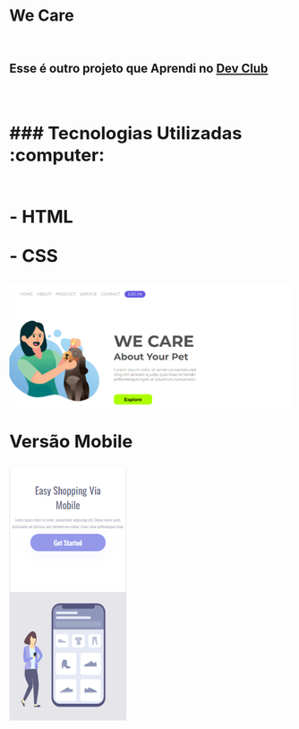 <h1>We Care</h1>
<br>
<h2>Esse é outro  projeto que Aprendi no <a href="https://rodolfomori.com.br/devclub"a>Dev Club<h2><a>
<br>
  ### Tecnologias Utilizadas :computer:
<br>
<br>
 <p>- HTML</p>
 <p>- CSS</p>

 <img src="https://github.com/Diogo-Jardim/projeto-we-care/blob/main/img/we%20care%20desktop.png?raw=true">

 <p>Versão Mobile</p>
 <img src="https://github.com/Diogo-Jardim/Easy-shopping/blob/main/img/Mobile.png?raw=true">
